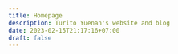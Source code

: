 ```yaml
---
title: Homepage
description: Turito Yuenan's website and blog
date: 2023-02-15T21:17:16+07:00
draft: false
---
```

